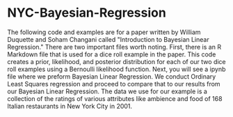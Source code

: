 # NYC-Bayesian-Regression

The following code and examples are for a paper written by William Duquette and Soham Changani called "Introduction to Bayesian Linear Regression." There are two important files worth noting. First, there is an R Markdown file that is used for a dice roll example in the paper. This code creates a prior, likelihood, and posterior distribution for each of our two dice roll examples using a Bernoulli likelihood function. Next, you will see a ipynb file where we preform Bayesian Linear Regression. We conduct Ordinary Least Squares regression and proceed to compare that to our results from our Bayesian Linear Regression. The data we use for our example is a collection of the ratings of various attributes like ambience and food of 168 Italian restaurants in New York City in 2001.
